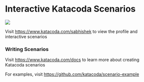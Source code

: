 # Interactive Katacoda Scenarios

[![](http://shields.katacoda.com/katacoda/sabhishek/count.svg)](https://www.katacoda.com/sabhishek "Get your profile on Katacoda.com")

Visit https://www.katacoda.com/sabhishek to view the profile and interactive scenarios

### Writing Scenarios
Visit https://www.katacoda.com/docs to learn more about creating Katacoda scenarios

For examples, visit https://github.com/katacoda/scenario-example
